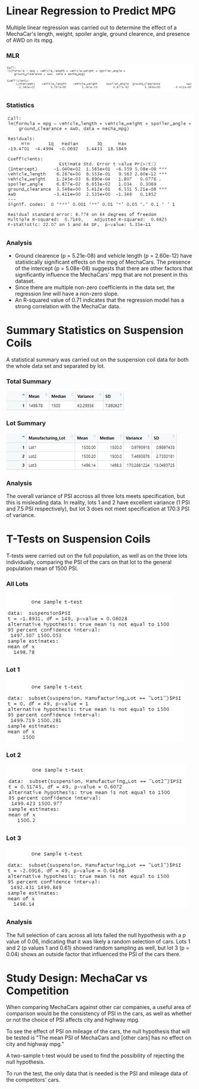 # Linear Regression to Predict MPG
Multiple linear regression was carried out to determine the effect of a MechaCar's length, weight, spoiler angle, ground clearence, and presence of AWD on its mpg.

### MLR

![](images/mecha_car_mlr.png)

### Statistics

![](images/mecha_car_mlr_stats.png)

### Analysis 
- Ground clearence (p = 5.21e-08) and vehicle length (p = 2.60e-12) have statistically significant effects on the mpg of MechaCars. The presence of the intercept (p = 5.08e-08) suggests that there are other factors that significantly influence the MechaCars' mpg that are not present in this dataset.
- Since there are multiple non-zero coefficients in the data set, the regression line will have a non-zero slope.
- An R-squared value of 0.71 indicates that the regression model has a strong correlation with the MechaCar data.

# Summary Statistics on Suspension Coils
A statistical summary was carried out on the suspension coil data for both the whole data set and separated by lot.

### Total Summary

![](images/total_summary.png)

### Lot Summary

![](images/lot_summary.png)

### Analysis
The overall variance of PSI accross all three lots meets specification, but this is misleading data. In reality, lots 1 and 2 have excellent variance (1 PSI and 7.5 PSI respectively), but lot 3 does not meet specification at 170.3 PSI of variance.

# T-Tests on Suspension Coils
T-tests were carried out on the full population, as well as on the three lots individually, comparing the PSI of the cars on that lot to the general population mean of 1500 PSI.

### All Lots

![](images/all_lots.png)

### Lot 1

![](images/lot1.png)

### Lot 2

![](images/lot2.png)

### Lot 3

![](images/lot3.png)

### Analysis
The full selection of cars across all lots failed the null hypothesis with a p value of 0.06, indicating that it was likely a random selection of cars. Lots 1 and 2 (p values 1 and 0.61) showed random sampling as well, but lot 3 (p = 0.04) shows an outside factor that influenced the PSI of the cars there.

# Study Design: MechaCar vs Competition
When comparing MechaCars against other car companies, a useful area of comparison would be the consistency of PSI in the cars, as well as whether or not the choice of PSI affects city and highway mpg.

To see the effect of PSI on mileage of the cars, the null hypothesis that will be tested is "The mean PSI of MechaCars and [other cars] has no effect on city and highway mpg."

A two-sample t-test would be used to find the possibility of rejecting the null hypothesis.

To run the test, the only data that is needed is the PSI and mileage data of the competitors' cars.